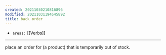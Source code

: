 ```yaml
---
created: 20211030210816896
modified: 20211031194645892
title: back order
---
```


- `areas:` [[Verbs]]

---

place an order for (a product) that is temporarily out of stock.
